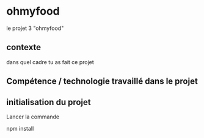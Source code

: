 # ohmyfood

le projet 3 "ohmyfood"

## contexte

dans quel cadre tu as fait ce projet

## Compétence / technologie travaillé dans le projet

## initialisation du projet

Lancer la commande

npm install
